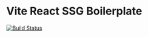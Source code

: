 # Vite React SSG Boilerplate

[![Build Status](https://travis-ci.org/aldycavalera/react-vite-ssg-boilerplate.svg?branch=main)](https://travis-ci.org/aldycavalera/react-vite-ssg-boilerplate)
